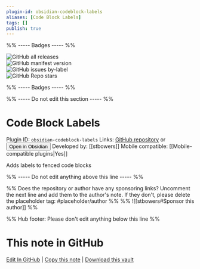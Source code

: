 ```yaml
---
plugin-id: obsidian-codeblock-labels
aliases: [Code Block Labels]
tags: []
publish: true
---
```


%% ----- Badges ----- %%

![GitHub all releases](https://img.shields.io/github/downloads/stbowers/obsidian-codeblock-labels/total?color=573E7A&logo=github&style=for-the-badge)  
![GitHub manifest version](https://img.shields.io/github/manifest-json/v/stbowers/obsidian-codeblock-labels?color=573E7A&logo=github&style=for-the-badge)  
![GitHub issues by-label](https://img.shields.io/github/issues/stbowers/obsidian-codeblock-labels/help%20wanted?color=573E7A&logo=github&style=for-the-badge)  
![GitHub Repo stars](https://img.shields.io/github/stars/stbowers/obsidian-codeblock-labels?color=573E7A&logo=github&style=for-the-badge)

%% ----- Badges ----- %%

%% ----- Do not edit this section ----- %%

# Code Block Labels

Plugin ID: `obsidian-codeblock-labels`
Links: [GitHub repository](https://github.com/stbowers/obsidian-codeblock-labels) or [<button id=HH>Open in Obsidian</button>](obsidian://show-plugin?id=obsidian-codeblock-labels)
Developed by: [[stbowers]]
Mobile compatible: [[Mobile-compatible plugins|Yes]]

Adds labels to fenced code blocks

%% ----- Do not edit anything above this line ----- %%

%% Does the repository or author have any sponsoring links? Uncomment the next line and add them to the author's note. If they don't, please delete the placeholder tag: #placeholder/author %%
%% ![[stbowers#Sponsor this author]] %%

%% Hub footer: Please don't edit anything below this line %%

# This note in GitHub

<span class="git-footer">[Edit In GitHub](https://github.dev/obsidian-community/obsidian-hub/blob/main/02%20-%20Community%20Expansions/02.05%20All%20Community%20Expansions/Plugins/obsidian-codeblock-labels.md "git-hub-edit-note") | [Copy this note](https://raw.githubusercontent.com/obsidian-community/obsidian-hub/main/02%20-%20Community%20Expansions/02.05%20All%20Community%20Expansions/Plugins/obsidian-codeblock-labels.md "git-hub-copy-note") | [Download this vault](https://github.com/obsidian-community/obsidian-hub/archive/refs/heads/main.zip "git-hub-download-vault") </span>
